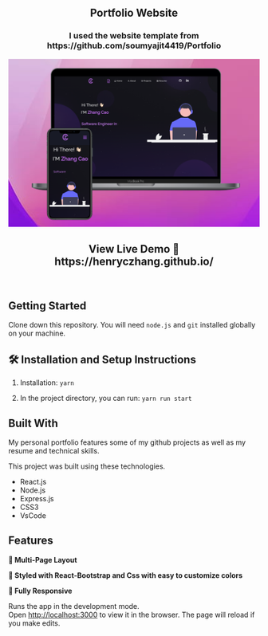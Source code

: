 <h2 align="center">
  Portfolio Website
</h2>
<h3 align="center">
  I used the website template from https://github.com/soumyajit4419/Portfolio
</h3>
<div align="center">
  <img alt="Demo" src="./Images/device-view.png" />
</div>
<h2 align="center">
View Live Demo 🚀 <br/>
 https://henryczhang.github.io/
</h2>

<br/>

## Getting Started

Clone down this repository. You will need `node.js` and `git` installed globally on your machine.

## 🛠 Installation and Setup Instructions

1. Installation: `yarn`

2. In the project directory, you can run: `yarn run start`

## Built With

My personal portfolio features some of my github projects as well as my resume and technical skills.<br/>

This project was built using these technologies.

- React.js
- Node.js
- Express.js
- CSS3
- VsCode

## Features

**📖 Multi-Page Layout**

**🎨 Styled with React-Bootstrap and Css with easy to customize colors**

**📱 Fully Responsive**

Runs the app in the development mode.\
Open [http://localhost:3000](http://localhost:3000) to view it in the browser.
The page will reload if you make edits.
